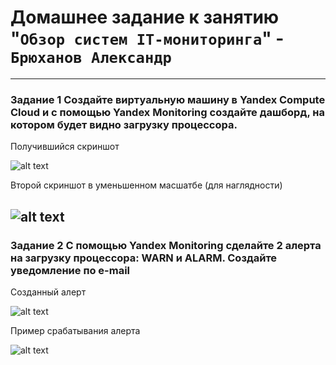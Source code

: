 # Домашнее задание к занятию "`Обзор систем IT-мониторинга`" - `Брюханов Александр`

---

### Задание 1 Создайте виртуальную машину в Yandex Compute Cloud и с помощью Yandex Monitoring создайте дашборд, на котором будет видно загрузку процессора.

Получившийся скриншот

![alt text](https://github.com/LeonidKhoroshev/hw-08-01-monitoring/blob/main/monitoring1.1.png)

Второй скриншот в уменьшенном масшатбе (для наглядности)

![alt text](https://github.com/LeonidKhoroshev/hw-08-01-monitoring/blob/main/monitoring1.2.png)
---

### Задание 2 С помощью Yandex Monitoring сделайте 2 алерта на загрузку процессора: WARN и ALARM. Создайте уведомление по e-mail

Созданный алерт

![alt text](https://github.com/LeonidKhoroshev/hw-08-01-monitoring/blob/main/monitoring1.3.png)


Пример срабатывания алерта

![alt text](https://github.com/LeonidKhoroshev/hw-08-01-monitoring/blob/main/monitoring1.4.png)
